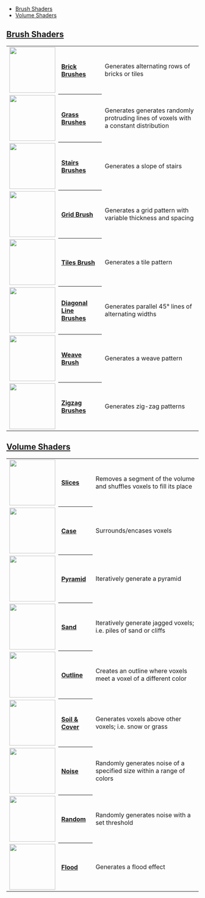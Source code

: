 - [Brush Shaders](#brush-shaders)
- [Volume Shaders](#volume-shaders)

## [Brush Shaders](brush-shaders)

<!-- LIST brushes 120 -->
<table>
	<tbody>
		<tr>
			<td valign="center" align="left"><a href="Brick-Brushes"><img width="120" src="https://s3.amazonaws.com/misc.lachlanmcdonald.com/magicavoxel-shaders/icons1/bricks.png?cache=1594068025" alt=""></a></td>
			<th valign="center" align="left"><a href="Brick-Brushes">Brick Brushes</a></th>
			<td valign="center">Generates alternating rows of bricks or tiles</td>
		</tr>
		<tr>
			<td valign="center" align="left"><a href="Grass-Brushes"><img width="120" src="https://s3.amazonaws.com/misc.lachlanmcdonald.com/magicavoxel-shaders/icons1/grass.png?cache=1594068025" alt=""></a></td>
			<th valign="center" align="left"><a href="Grass-Brushes">Grass Brushes</a></th>
			<td valign="center">Generates generates randomly protruding lines of voxels with a constant distribution</td>
		</tr>
		<tr>
			<td valign="center" align="left"><a href="Stairs-Brushes"><img width="120" src="https://s3.amazonaws.com/misc.lachlanmcdonald.com/magicavoxel-shaders/icons1/stairs.png?cache=1594068025" alt=""></a></td>
			<th valign="center" align="left"><a href="Stairs-Brushes">Stairs Brushes</a></th>
			<td valign="center">Generates a slope of stairs</td>
		</tr>
		<tr>
			<td valign="center" align="left"><a href="Grid-Brush"><img width="120" src="https://s3.amazonaws.com/misc.lachlanmcdonald.com/magicavoxel-shaders/icons1/grid.png?cache=1594068025" alt=""></a></td>
			<th valign="center" align="left"><a href="Grid-Brush">Grid Brush</a></th>
			<td valign="center">Generates a grid pattern with variable thickness and spacing</td>
		</tr>
		<tr>
			<td valign="center" align="left"><a href="Tiles-Brush"><img width="120" src="https://s3.amazonaws.com/misc.lachlanmcdonald.com/magicavoxel-shaders/icons1/tiles.png?cache=1594068025" alt=""></a></td>
			<th valign="center" align="left"><a href="Tiles-Brush">Tiles Brush</a></th>
			<td valign="center">Generates a tile pattern</td>
		</tr>
		<tr>
			<td valign="center" align="left"><a href="Diagonal-Line-Brushes"><img width="120" src="https://s3.amazonaws.com/misc.lachlanmcdonald.com/magicavoxel-shaders/icons1/diagonal2.png?cache=1594068025" alt=""></a></td>
			<th valign="center" align="left"><a href="Diagonal-Line-Brushes">Diagonal Line Brushes</a></th>
			<td valign="center">Generates parallel 45° lines of alternating widths</td>
		</tr>
		<tr>
			<td valign="center" align="left"><a href="Weave-Brush"><img width="120" src="https://s3.amazonaws.com/misc.lachlanmcdonald.com/magicavoxel-shaders/icons1/weave.png?cache=1594068025" alt=""></a></td>
			<th valign="center" align="left"><a href="Weave-Brush">Weave Brush</a></th>
			<td valign="center">Generates a weave pattern</td>
		</tr>
		<tr>
			<td valign="center" align="left"><a href="Zigzag-Brushes"><img width="120" src="https://s3.amazonaws.com/misc.lachlanmcdonald.com/magicavoxel-shaders/icons1/zigzag2.png?cache=1594068025" alt=""></a></td>
			<th valign="center" align="left"><a href="Zigzag-Brushes">Zigzag Brushes</a></th>
			<td valign="center">Generates zig-zag patterns</td>
		</tr>
	</tbody>
</table>
<!-- END -->

## [Volume Shaders](volume-shaders)

<!-- LIST volumes 120 -->
<table>
	<tbody>
		<tr>
			<td valign="center" align="left"><a href="slices"><img width="120" src="https://s3.amazonaws.com/misc.lachlanmcdonald.com/magicavoxel-shaders/icons1/slice.png?cache=1594068025" alt=""></a></td>
			<th valign="center" align="left"><a href="slices">Slices</a></th>
			<td valign="center">Removes a segment of the volume and shuffles voxels to fill its place</td>
		</tr>
		<tr>
			<td valign="center" align="left"><a href="case"><img width="120" src="https://s3.amazonaws.com/misc.lachlanmcdonald.com/magicavoxel-shaders/icons1/case.png?cache=1594068025" alt=""></a></td>
			<th valign="center" align="left"><a href="case">Case</a></th>
			<td valign="center">Surrounds/encases voxels</td>
		</tr>
		<tr>
			<td valign="center" align="left"><a href="pyramid"><img width="120" src="https://s3.amazonaws.com/misc.lachlanmcdonald.com/magicavoxel-shaders/icons1/pyramid.png?cache=1594068025" alt=""></a></td>
			<th valign="center" align="left"><a href="pyramid">Pyramid</a></th>
			<td valign="center">Iteratively generate a pyramid</td>
		</tr>
		<tr>
			<td valign="center" align="left"><a href="sand"><img width="120" src="https://s3.amazonaws.com/misc.lachlanmcdonald.com/magicavoxel-shaders/icons1/sand.png?cache=1594068025" alt=""></a></td>
			<th valign="center" align="left"><a href="sand">Sand</a></th>
			<td valign="center">Iteratively generate jagged voxels; i.e. piles of sand or cliffs</td>
		</tr>
		<tr>
			<td valign="center" align="left"><a href="outline"><img width="120" src="https://s3.amazonaws.com/misc.lachlanmcdonald.com/magicavoxel-shaders/icons1/outline.png?cache=1594068025" alt=""></a></td>
			<th valign="center" align="left"><a href="outline">Outline</a></th>
			<td valign="center">Creates an outline where voxels meet a voxel of a different color</td>
		</tr>
		<tr>
			<td valign="center" align="left"><a href="Soil-&-Cover"><img width="120" src="https://s3.amazonaws.com/misc.lachlanmcdonald.com/magicavoxel-shaders/icons1/soil.png?cache=1594068025" alt=""></a></td>
			<th valign="center" align="left"><a href="Soil-&-Cover">Soil &amp; Cover</a></th>
			<td valign="center">Generates voxels above other voxels; i.e. snow or grass</td>
		</tr>
		<tr>
			<td valign="center" align="left"><a href="noise"><img width="120" src="https://s3.amazonaws.com/misc.lachlanmcdonald.com/magicavoxel-shaders/icons1/noise.png?cache=1594068025" alt=""></a></td>
			<th valign="center" align="left"><a href="noise">Noise</a></th>
			<td valign="center">Randomly generates noise of a specified size within a range of colors</td>
		</tr>
		<tr>
			<td valign="center" align="left"><a href="random"><img width="120" src="https://s3.amazonaws.com/misc.lachlanmcdonald.com/magicavoxel-shaders/icons1/random.png?cache=1594068025" alt=""></a></td>
			<th valign="center" align="left"><a href="random">Random</a></th>
			<td valign="center">Randomly generates noise with a set threshold</td>
		</tr>
		<tr>
			<td valign="center" align="left"><a href="flood"><img width="120" src="https://s3.amazonaws.com/misc.lachlanmcdonald.com/magicavoxel-shaders/icons1/flood.png?cache=1594068025" alt=""></a></td>
			<th valign="center" align="left"><a href="flood">Flood</a></th>
			<td valign="center">Generates a flood effect</td>
		</tr>
	</tbody>
</table>
<!-- END -->


